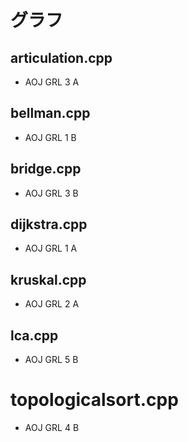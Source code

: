 # グラフ

## articulation.cpp

* AOJ GRL 3 A

## bellman.cpp

* AOJ GRL 1 B

## bridge.cpp

* AOJ GRL 3 B

## dijkstra.cpp

* AOJ GRL 1 A

## kruskal.cpp

* AOJ GRL 2 A

## lca.cpp

* AOJ GRL 5 B

# topologicalsort.cpp

* AOJ GRL 4 B
